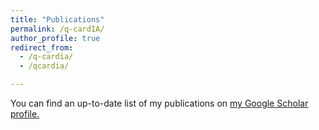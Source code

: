 ```yaml
---
title: "Publications"
permalink: /q-cardIA/
author_profile: true
redirect_from: 
  - /q-cardia/
  - /qcardia/

---
```


You can find an up-to-date list of my publications on <u><a href="{{https://scholar.google.com/citations?user=EWjAN3YAAAAJ&hl=en}}">my Google Scholar profile</a>.</u>
